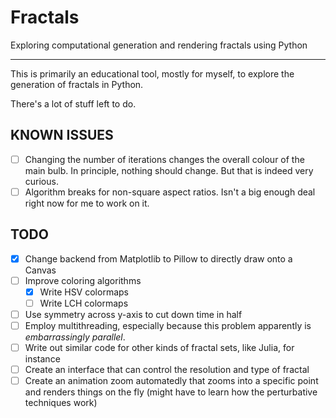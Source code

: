 # Fractals

Exploring computational generation and rendering fractals using Python


---

This is primarily an educational tool, mostly for myself, to explore the generation of fractals in Python.

There's a lot of stuff left to do.

## KNOWN ISSUES
- [ ] Changing the number of iterations changes the overall colour of the main bulb. In principle, nothing should change. But that is indeed very curious.
- [ ] Algorithm breaks for non-square aspect ratios. Isn't a big enough deal right now for me to work on it.

## TODO

- [x] Change backend from Matplotlib to Pillow to directly draw onto a Canvas
- [ ] Improve coloring algorithms
	- [x] Write HSV colormaps
	- [ ] Write LCH colormaps
- [ ] Use symmetry across y-axis to cut down time in half
- [ ] Employ multithreading, especially because this problem apparently is _embarrassingly parallel_.
- [ ] Write out similar code for other kinds of fractal sets, like Julia, for instance
- [ ] Create an interface that can control the resolution and type of fractal
- [ ] Create an animation zoom automatedly that zooms into a specific point and renders things on the fly (might have to learn how the perturbative techniques work)